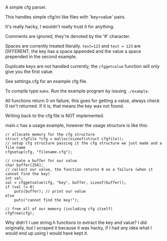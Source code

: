 A simple cfg parser.

This handles simple cfg/ini like files with 'key=value' pairs.

It's really hacky, I wouldn't really trust it for anything.

Comments are ignored, they're denoted by the '#' character.

Spaces are currently treated literally. ````test=123```` and ````test = 123```` are DIFFERENT, the key has a space appended and the value a space prepended in the second example.

Duplicate keys are not handled currently, the ````cfggetvalue```` function will only give you the first value.

See settings.cfg for an example cfg file.

To compile type ````make````. Run the example program by issuing ````./example````.

All functions return 0 on failure, this goes for getting a value, always check 0 isn't returned. If it is, that means the key was not found.

Writing back to the cfg file is NOT implemented.

main.c has a usage example, however the usage structure is like this:

````
// allocate memory for the cfg structure
struct cfgfile *cfg = malloc(sizeof(struct cfgfile));
// setup cfg structure passing it the cfg structure we just made and a file name
cfgsetup(cfg, "filename.cfg");

// create a buffer for our value
char buffer[256];
// collect our value, the function returns 0 on a failure (when it cannot find the key)
int val;
val = cfggetvalue(cfg, "key", buffer, sizeof(buffer));
if (val != 0)
	puts(buffer); // print our value
else
	puts("cannot find the key!");

// free all of our memory (including cfg itself)
cfgfree(cfg);
````

Why didn't I use string.h functions to extract the key and value? 
I did originally, but I scraped it because it was hacky, if I had any idea what I would end up using I would have kept it.
